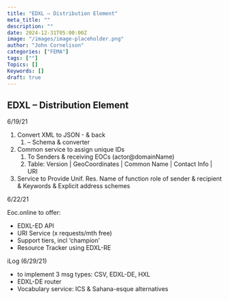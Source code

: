 ```yaml
---
title: "EDXL – Distribution Element"
meta_title: ""
description: ""
date: 2024-12-31T05:00:00Z
image: "/images/image-placeholder.png"
author: "John Cornelison"
categories: ["FEMA"]
tags: [""]
Topics: []
Keywords: []
draft: true
---
```


## EDXL – Distribution Element

6/19/21

1.  Convert XML to JSON - & back
    1.  – Schema & converter
2.  Common service to assign unique IDs
    1.  To Senders & receiving EOCs (actor@domainName)
    2.  Table: Version \| GeoCoordinates \| Common Name \| Contact Info \| URI
3.  Service to Provide Unif. Res. Name of function role of sender & recipient & Keywords & Explicit address schemes

6/22/21

Eoc.online to offer:

- EDXL-ED API
- URI Service (x requests/mth free)
- Support tiers, incl ‘champion’
- Resource Tracker using EDXL-RE

iLog (6/29/21)

- to implement 3 msg types: CSV, EDXL-DE, HXL
- EDXL-DE router
- Vocabulary service: ICS & Sahana-esque alternatives
